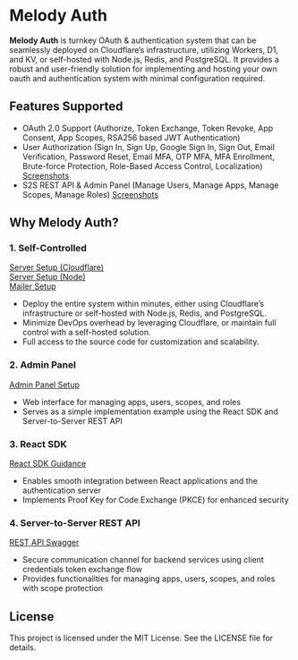 # Melody Auth

**Melody Auth** is turnkey OAuth & authentication system that can be seamlessly deployed on Cloudflare’s infrastructure, utilizing Workers, D1, and KV, or self-hosted with Node.js, Redis, and PostgreSQL. It provides a robust and user-friendly solution for implementing and hosting your own oauth and authentication system with minimal configuration required.

## Features Supported
- OAuth 2.0 Support (Authorize, Token Exchange, Token Revoke, App Consent, App Scopes, RSA256 based JWT Authentication)
- User Authorization (Sign In, Sign Up, Google Sign In, Sign Out, Email Verification, Password Reset, Email MFA, OTP MFA, MFA Enrollment, Brute-force Protection, Role-Based Access Control, Localization) [Screenshots](https://auth.valuemelody.com/screenshots.html#identity-pages-and-emails)
- S2S REST API & Admin Panel (Manage Users, Manage Apps, Manage Scopes, Manage Roles) [Screenshots](https://auth.valuemelody.com/screenshots.html#admin-panel-pages)

## Why Melody Auth?

### 1. Self-Controlled
[Server Setup (Cloudflare)](https://auth.valuemelody.com/auth-server.html#environment-setup-cloudflare)  
[Server Setup (Node)](https://auth.valuemelody.com/auth-server.html#environment-setup-node)  
[Mailer Setup](https://auth.valuemelody.com/auth-server.html#mailer-setup)
- Deploy the entire system within minutes, either using Cloudflare’s infrastructure or self-hosted with Node.js, Redis, and PostgreSQL.
- Minimize DevOps overhead by leveraging Cloudflare, or maintain full control with a self-hosted solution.
- Full access to the source code for customization and scalability.

### 2. Admin Panel
[Admin Panel Setup](https://auth.valuemelody.com/admin-panel.html)
- Web interface for managing apps, users, scopes, and roles
- Serves as a simple implementation example using the React SDK and Server-to-Server REST API

### 3. React SDK
[React SDK Guidance](https://auth.valuemelody.com/react-sdk.html)
- Enables smooth integration between React applications and the authentication server
- Implements Proof Key for Code Exchange (PKCE) for enhanced security

### 4. Server-to-Server REST API
[REST API Swagger](https://auth-server.valuemelody.com/api/v1/swagger)
- Secure communication channel for backend services using client credentials token exchange flow
- Provides functionalities for managing apps, users, scopes, and roles with scope protection

## License

This project is licensed under the MIT License. See the LICENSE file for details.
